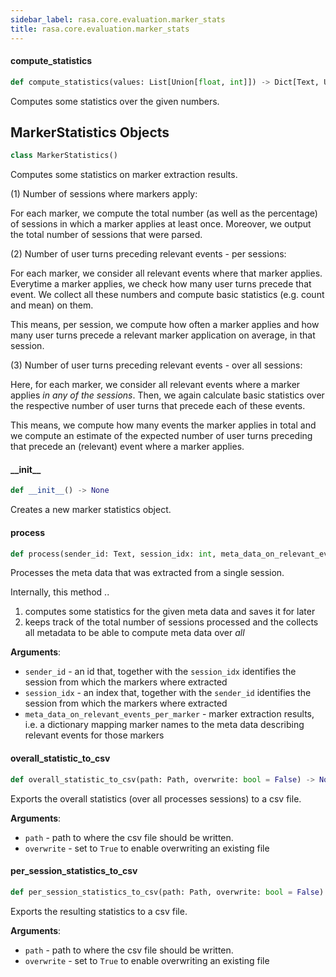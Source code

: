 ```yaml
---
sidebar_label: rasa.core.evaluation.marker_stats
title: rasa.core.evaluation.marker_stats
---
```

#### compute\_statistics

```python
def compute_statistics(values: List[Union[float, int]]) -> Dict[Text, Union[int, np.float]]
```

Computes some statistics over the given numbers.

## MarkerStatistics Objects

```python
class MarkerStatistics()
```

Computes some statistics on marker extraction results.

(1) Number of sessions where markers apply:

For each marker, we compute the total number (as well as the percentage) of
sessions in which a marker applies at least once.
Moreover, we output the total number of sessions that were parsed.

(2) Number of user turns preceding relevant events - per sessions:

For each marker, we consider all relevant events where that marker applies.
Everytime a marker applies, we check how many user turns precede that event.
We collect all these numbers and compute basic statistics (e.g. count and mean)
on them.

This means, per session, we compute how often a marker applies and how many
user turns precede a relevant marker application on average, in that session.

(3) Number of user turns preceding relevant events - over all sessions:

Here, for each marker, we consider all relevant events where a marker applies
*in any of the sessions*. Then, we again calculate basic statistics over the
respective number of user turns that precede each of these events.

This means, we compute how many events the marker applies in total and we
compute an estimate of the expected number of user turns preceding that
precede an (relevant) event where a marker applies.

#### \_\_init\_\_

```python
def __init__() -> None
```

Creates a new marker statistics object.

#### process

```python
def process(sender_id: Text, session_idx: int, meta_data_on_relevant_events_per_marker: Dict[Text, List[EventMetaData]]) -> None
```

Processes the meta data that was extracted from a single session.

Internally, this method ..
1. computes some statistics for the given meta data and saves it for later
2. keeps track of the total number of sessions processed and the
collects all metadata to be able to compute meta data over *all*

**Arguments**:

- `sender_id` - an id that, together with the `session_idx` identifies
  the session from which the markers where extracted
- `session_idx` - an index that, together with the `sender_id` identifies
  the session from which the markers where extracted
- `meta_data_on_relevant_events_per_marker` - marker extraction results,
  i.e. a dictionary mapping
  marker names to the meta data describing relevant events
  for those markers

#### overall\_statistic\_to\_csv

```python
def overall_statistic_to_csv(path: Path, overwrite: bool = False) -> None
```

Exports the overall statistics (over all processes sessions) to a csv file.

**Arguments**:

- `path` - path to where the csv file should be written.
- `overwrite` - set to `True` to enable overwriting an existing file

#### per\_session\_statistics\_to\_csv

```python
def per_session_statistics_to_csv(path: Path, overwrite: bool = False) -> None
```

Exports the resulting statistics to a csv file.

**Arguments**:

- `path` - path to where the csv file should be written.
- `overwrite` - set to `True` to enable overwriting an existing file


